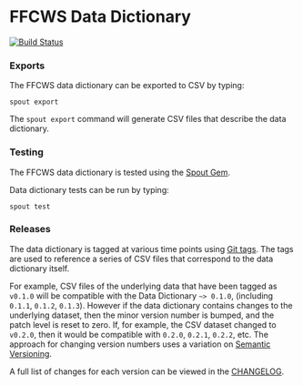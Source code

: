 FFCWS Data Dictionary
======================

[![Build Status](https://app.travis-ci.com/nsrr/ffcws-data-dictionary.svg?token=ZaEiSnjDVx3CsHkJja6Q&branch=master)](https://app.travis-ci.com/nsrr/ffcws-data-dictionary)

### Exports

The FFCWS data dictionary can be exported to CSV by typing:

```
spout export
```

The `spout export` command will generate CSV files that describe the data
dictionary.


### Testing

The FFCWS data dictionary is tested using the
[Spout Gem](https://github.com/nsrr/spout).

Data dictionary tests can be run by typing:

```
spout test
```


### Releases

The data dictionary is tagged at various time points using
[Git tags](http://git-scm.com/book/en/Git-Basics-Tagging). The tags are used to
reference a series of CSV files that correspond to the data dictionary itself.

For example, CSV files of the underlying data that have been tagged as `v0.1.0`
will be compatible with the Data Dictionary `~> 0.1.0`,
(including `0.1.1`, `0.1.2`, `0.1.3`). However if the data dictionary contains
changes to the underlying dataset, then the minor version number is bumped, and
the patch level is reset to zero. If, for example, the CSV dataset changed to
`v0.2.0`, then it would be compatible with `0.2.0`, `0.2.1`, `0.2.2`, etc. The
approach for changing version numbers uses a variation on
[Semantic Versioning](http://semver.org).

A full list of changes for each version can be viewed in the
[CHANGELOG](https://github.com/nsrr/ffcws-data-dictionary/blob/master/CHANGELOG.md).
